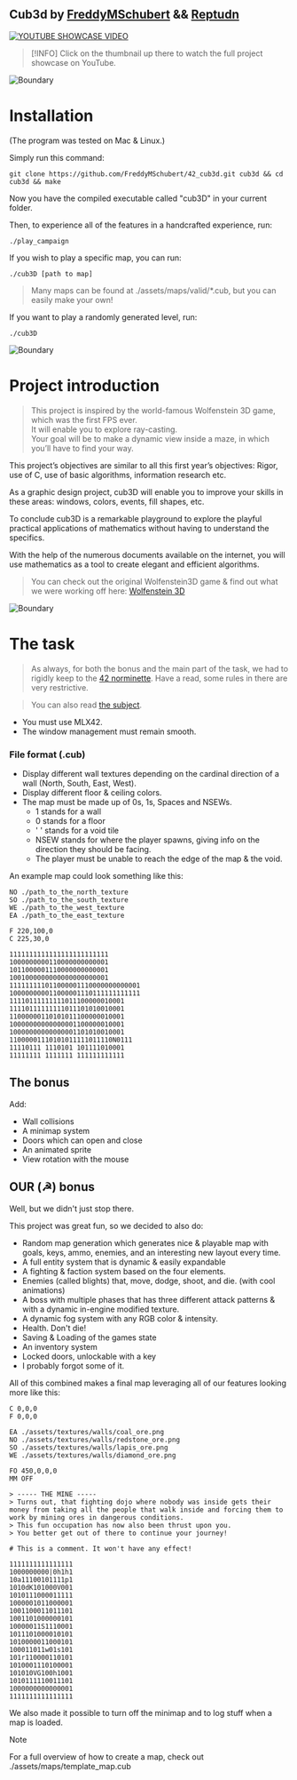 ## Cub3d by [FreddyMSchubert](https://github.com/FreddyMSchubert) && [Reptudn](https://github.com/Reptudn)

[![YOUTUBE SHOWCASE VIDEO](https://img.youtube.com/vi/YGmE1SxFchE/0.jpg)](https://www.youtube.com/watch?v=YGmE1SxFchE)
> [!INFO]
> Click on the thumbnail up there to watch the full project showcase on YouTube.

![Boundary](https://github.com/FreddyMSchubert/42_cub3d/assets/readme/boundaries/boundary-1.png)

# Installation

(The program was tested on Mac & Linux.)

Simply run this command:

`git clone https://github.com/FreddyMSchubert/42_cub3d.git cub3d && cd cub3d && make`

Now you have the compiled executable called "cub3D" in your current folder.

Then, to experience all of the features in a handcrafted experience, run:

`./play_campaign`

If you wish to play a specific map, you can run:

`./cub3D [path to map]`

> Many maps can be found at ./assets/maps/valid/*.cub, but you can easily make your own!

If you want to play a randomly generated level, run:

`./cub3D`

![Boundary](https://github.com/FreddyMSchubert/42_cub3d/assets/readme/boundaries/boundary-2.png)

# Project introduction

> This project is inspired by the world-famous Wolfenstein 3D game, which was the first FPS ever. \
> It will enable you to explore ray-casting. \
> Your goal will be to make a dynamic view inside a maze, in which you’ll have to find your way.

This project’s objectives are similar to all this first year’s objectives: Rigor, use of C, use of basic algorithms, information research etc.

As a graphic design project, cub3D will enable you to improve your skills in these areas: windows, colors, events, fill shapes, etc.

To conclude cub3D is a remarkable playground to explore the playful practical applications of mathematics without having to understand the specifics.

With the help of the numerous documents available on the internet, you will use mathematics as a tool to create elegant and efficient algorithms.

> You can check out the original Wolfenstein3D game & find out what we were working off here: [Wolfenstein 3D](http://users.atw.hu/wolf3d)

![Boundary](https://github.com/FreddyMSchubert/42_cub3d/assets/readme/boundaries/boundary-3.png)

# The task

> As always, for both the bonus and the main part of the task, we had to rigidly keep to the [42 norminette](https://github.com/FreddyMSchubert/42_cursus/blob/main/en.norm.pdf). Have a read, some rules in there are very restrictive.

> You can also read [the subject](https://github.com/FreddyMSchubert/42_cub3d/blob/main/en.subject.pdf).

- You must use MLX42.
- The window management must remain smooth.

### File format (.cub)

- Display different wall textures depending on the cardinal direction of a wall (North, South, East, West).
- Display different floor & ceiling colors.
- The map must be made up of 0s, 1s, Spaces and NSEWs.
	- 1 stands for a wall
	- 0 stands for a floor
	- ' ' stands for a void tile
	- NSEW stands for where the player spawns, giving info on the direction they should be facing.
	- The player must be unable to reach the edge of the map & the void.

An example map could look something like this:

```
NO ./path_to_the_north_texture
SO ./path_to_the_south_texture
WE ./path_to_the_west_texture
EA ./path_to_the_east_texture

F 220,100,0
C 225,30,0

1111111111111111111111111
1000000000110000000000001
1011000001110000000000001
1001000000000000000000001
111111111011000001110000000000001
100000000011000001110111111111111
11110111111111011100000010001
11110111111111011101010010001
11000000110101011100000010001
10000000000000001100000010001
10000000000000001101010010001
11000001110101011111011110N0111
11110111 1110101 101111010001
11111111 1111111 111111111111
```

## The bonus

Add:
- Wall collisions
- A minimap system
- Doors which can open and close
- An animated sprite
- View rotation with the mouse

## OUR (☭) bonus

Well, but we didn't just stop there.

This project was great fun, so we decided to also do:

- Random map generation which generates nice & playable map with goals, keys, ammo, enemies, and an interesting new layout every time.
- A full entity system that is dynamic & easily expandable
- A fighting & faction system based on the four elements.
- Enemies (called blights) that, move, dodge, shoot, and die. (with cool animations)
- A boss with multiple phases that has three different attack patterns & with a dynamic in-engine modified texture.
- A dynamic fog system with any RGB color & intensity.
- Health. Don't die!
- Saving & Loading of the games state
- An inventory system
- Locked doors, unlockable with a key
- I probably forgot some of it.

All of this combined makes a final map leveraging all of our features looking more like this:

```
C 0,0,0
F 0,0,0 

EA ./assets/textures/walls/coal_ore.png
NO ./assets/textures/walls/redstone_ore.png
SO ./assets/textures/walls/lapis_ore.png
WE ./assets/textures/walls/diamond_ore.png

FO 450,0,0,0
MM OFF

> ----- THE MINE -----
> Turns out, that fighting dojo where nobody was inside gets their money from taking all the people that walk inside and forcing them to work by mining ores in dangerous conditions.
> This fun occupation has now also been thrust upon you.
> You better get out of there to continue your journey!

# This is a comment. It won't have any effect!

1111111111111111
1000000000|0h1h1
10a11100101111p1
1010dK101000V001
1010111000011111
1000001011000001
1001100011011101
1001101000000101
10000011S1110001
1011101000010101
1010000011000101
100011011w01s101
101r110000110101
1010001110100001
101010VG100h1001
1010111110011101
1000000000000001
1111111111111111
```

We also made it possible to turn off the minimap and to log stuff when a map is loaded.

> [!NOTE]
> For a full overview of how to create a map, check out ./assets/maps/template_map.cub